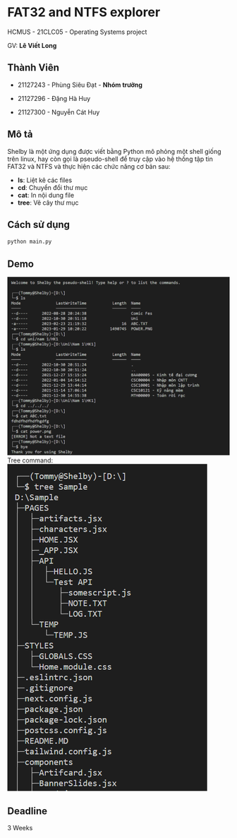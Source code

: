 # FAT32 and NTFS explorer
HCMUS - 21CLC05 - Operating Systems project

GV: **Lê Viết Long**
## Thành Viên
- 21127243 - Phùng Siêu Đạt - **Nhóm trưởng**

- 21127296 - Đặng Hà Huy

- 21127300 - Nguyễn Cát Huy
## Mô tả
Shelby là một ứng dụng được viết bằng Python mô phỏng một shell giống trên linux, hay còn gọi là pseudo-shell để truy cập vào hệ thống tập tin FAT32 và NTFS và thực hiện các chức năng cơ bản sau: 
* **ls**: Liệt kê các files
* **cd**: Chuyển đổi thư mục
* **cat**: In nội dung file
* **tree**: Vẽ cây thư mục

## Cách sử dụng
```python
python main.py
```
## Demo
![Demo of some commands](./preview/demo.png "Shelby demo")
Tree command:
![Demo of tree command](./preview/demo_tree.png "tree cmd demo")
## Deadline
3 Weeks

